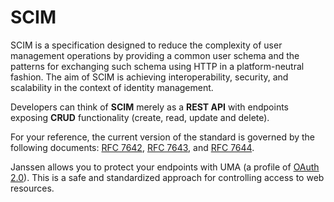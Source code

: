 # SCIM
SCIM is a specification designed to reduce the complexity of user management 
operations by providing a common user schema and the patterns for exchanging such 
schema using HTTP in a platform-neutral fashion. The aim of SCIM is achieving 
interoperability, security, and scalability in the context of identity management.

Developers can think of **SCIM** merely as a **REST API** with endpoints exposing 
**CRUD** functionality (create, read, update and delete).

For your reference, the current version of the standard is governed by the following 
documents: [RFC 7642](https://tools.ietf.org/html/rfc7642), [RFC 7643](https://tools.ietf.org/html/rfc7643), and [RFC 7644](https://tools.ietf.org/html/rfc7644).

Janssen allows you to protect your endpoints with UMA (a profile of [OAuth 2.0](http://tools.ietf.org/html/rfc6749)). 
This is a safe and standardized approach for controlling access to web resources. 
